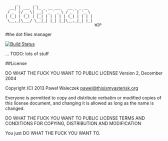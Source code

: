          _       _
      __| | ___ | |_ _ __ ___   __ _ _ __
     / _` |/ _ \| __| '_ ` _ \ / _` | '_ \
    | (_| | (_) | |_| | | | | | (_| | | | |
     \__,_|\___/ \__|_| |_| |_|\__,_|_| |_|
                                            WIP


#the dot files manager

[![Build Status](https://travis-ci.org/pwaleczek/dotman.png?branch=master)](https://travis-ci.org/pwaleczek/dotman)

... TODO: lots of stuff

##License

DO WHAT THE FUCK YOU WANT TO PUBLIC LICENSE Version 2, December 2004

Copyright (C) 2013 Paweł Waleczek pawel@thisismyasterisk.org

Everyone is permitted to copy and distribute verbatim or modified copies of this license document, and changing it is allowed as long as the name is changed.

DO WHAT THE FUCK YOU WANT TO PUBLIC LICENSE TERMS AND CONDITIONS FOR COPYING, DISTRIBUTION AND MODIFICATION

You just DO WHAT THE FUCK YOU WANT TO.
